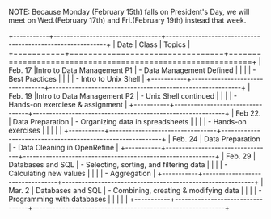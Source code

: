 NOTE: Because Monday (February 15th) falls on President's Day, we will meet on Wed.(February 17th) and Fri.(February 19th) instead that week. 

    
+-----------+---------------------------------+-----------------------------------------------------------+
| Date      | Class                           | Topics                                                    |
+===========+=================================+===========================================================+
| Feb. 17   |Intro to Data Management P1      | - Data Management Defined                                 | 
|           |                                 | - Best Practices                                          |
|           |                                 | - Intro to Unix Shell                                     |
+-----------+---------------------------------+-----------------------------------------------------------+
| Feb. 19   |Intro to Data Management P2      | - Unix Shell continued                                    |
|           |                                 | - Hands-on exerciese & assignment                         |
+-----------+---------------------------------+-----------------------------------------------------------+
| Feb 22.   | Data Preparation                | - Organizing data in spreadsheets                         |
|           |                                 | - Hands-on exercises                                      |
|           |                                 |                                                           | 
+-----------+---------------------------------+-----------------------------------------------------------+
| Feb. 24   | Data Preparation                | - Data Cleaning in OpenRefine                             |
+-----------+---------------------------------+-----------------------------------------------------------+
| Feb. 29   | Databases and SQL               | - Selecting, sorting, and filtering data                  |
|           |                                 | - Calculating new values                                  |
|           |                                 | - Aggregation                                             |
+-----------+---------------------------------+-----------------------------------------------------------+
| Mar. 2    | Databases and SQL               | - Combining, creating & modifying data                    |
|           |                                 | - Programming with databases                              |
|           |                                 |                                                           |
+-----------+---------------------------------+-----------------------------------------------------------+